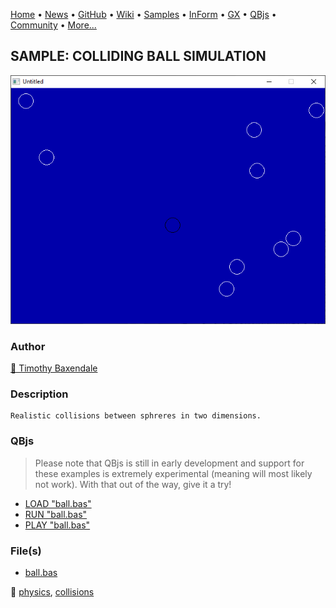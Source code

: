 [Home](https://qb64.com) • [News](../../news.md) • [GitHub](https://github.com/QB64Official/qb64) • [Wiki](https://github.com/QB64Official/qb64/wiki) • [Samples](../../samples.md) • [InForm](../../inform.md) • [GX](../../gx.md) • [QBjs](../../qbjs.md) • [Community](../../community.md) • [More...](../../more.md)

## SAMPLE: COLLIDING BALL SIMULATION

![screenshot.png](img/screenshot.png)

### Author

[🐝 Timothy Baxendale](../timothy-baxendale.md) 

### Description

```text
Realistic collisions between sphreres in two dimensions.
```

### QBjs

> Please note that QBjs is still in early development and support for these examples is extremely experimental (meaning will most likely not work). With that out of the way, give it a try!

* [LOAD "ball.bas"](https://v6p9d9t4.ssl.hwcdn.net/html/5963335/index.html?src=https://qb64.com/samples/colliding-ball-simulation/src/ball.bas)
* [RUN "ball.bas"](https://v6p9d9t4.ssl.hwcdn.net/html/5963335/index.html?mode=auto&src=https://qb64.com/samples/colliding-ball-simulation/src/ball.bas)
* [PLAY "ball.bas"](https://v6p9d9t4.ssl.hwcdn.net/html/5963335/index.html?mode=play&src=https://qb64.com/samples/colliding-ball-simulation/src/ball.bas)

### File(s)

* [ball.bas](src/ball.bas)

🔗 [physics](../physics.md), [collisions](../collisions.md)
